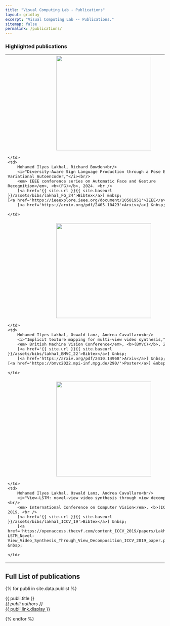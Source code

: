 ```yaml
---
title: "Visual Computing Lab - Publications"
layout: gridlay
excerpt: "Visual Computing Lab -- Publications."
sitemap: false
permalink: /publications/
---
```



<!-- # Publications -->

### Highlighted publications

<table cellspacing=10 style='font-family:"Arial", Courier, monospace; font-size:15px'>

<tr>
	<td>
		<center><img src='{{ site.url }}{{ site.baseurl }}/images/pubpic/fg24.jpg' width=300></center>
		
	</td>
	<td>
		Mohamed Ilyes Lakhal, Richard Bowden<br/>
		<i>"Diversity-Aware Sign Language Production through a Pose Encoding Variational Autoencoder,"</i><br/>
		<em> IEEE conference series on Automatic Face and Gesture Recognition</em>, <b>(FG)</b>, 2024. <br />
		[<a href='{{ site.url }}{{ site.baseurl }}/assets/bibs/lakhal_FG_24'>Bibtex</a>] &nbsp;
    [<a href='https://ieeexplore.ieee.org/document/10581951'>IEEE</a>] &nbsp;
		[<a href='https://arxiv.org/pdf/2405.10423'>Arxiv</a>] &nbsp;
		
	</td>
</tr>

<tr>
	<td>
		<center><img src='{{ site.url }}{{ site.baseurl }}/images/pubpic/bmvc22.jpg' width=300></center>
		
	</td>
	<td>
		Mohamed Ilyes Lakhal, Oswald Lanz, Andrea Cavallaro<br/>
		<i>"Implicit texture mapping for multi-view video synthesis,"</i><br/>
		<em> British Machine Vision Conference</em>, <b>(BMVC)</b>, 2022. <br />
		[<a href='{{ site.url }}{{ site.baseurl }}/assets/bibs/lakhal_BMVC_22'>Bibtex</a>] &nbsp;
		[<a href='https://arxiv.org/pdf/2410.14968'>Arxiv</a>] &nbsp;
    [<a href='https://bmvc2022.mpi-inf.mpg.de/290/'>Poster</a>] &nbsp;
		
	</td>
</tr>

<tr>
	<td>
		<center><img src='{{ site.url }}{{ site.baseurl }}/images/pubpic/iccv19.jpg' width=300></center>
		
	</td>
	<td>
		Mohamed Ilyes Lakhal, Oswald Lanz, Andrea Cavallaro<br/>
		<i>"View-LSTM: novel-view video synthesis through view decomposition,"</i><br/>
		<em> International Conference on Computer Vision</em>, <b>(ICCV)</b>, 2019. <br />
		[<a href='{{ site.url }}{{ site.baseurl }}/assets/bibs/lakhal_ICCV_19'>Bibtex</a>] &nbsp;
		[<a href='https://openaccess.thecvf.com/content_ICCV_2019/papers/Lakhal_View-LSTM_Novel-View_Video_Synthesis_Through_View_Decomposition_ICCV_2019_paper.pdf'>Paper</a>] &nbsp;
		
	</td>
</tr>

</table>

<!--## Group highlights

**At the end of this page, you can find the [full list of publications](#full-list-of-publications).**

{% assign number_printed = 0 %}
{% for publi in site.data.publist %}

{% assign even_odd = number_printed | modulo: 2 %}
{% if publi.highlight == 1 %}

{% if even_odd == 0 %}
<div class="row">
{% endif %}

<div class="col-sm-6 clearfix">
 <div class="well">
  <pubtit>{{ publi.title }}</pubtit>
  <img src="{{ site.url }}{{ site.baseurl }}/images/pubpic/{{ publi.image }}" class="img-responsive" width="33%" style="float: left" />
  <p>{{ publi.description }}</p>
  <p><em>{{ publi.authors }}</em></p>
  <p><strong><a href="{{ publi.link.url }}">{{ publi.link.display }}</a></strong></p>
  <p class="text-danger"><strong> {{ publi.news1 }}</strong></p>
  <p> {{ publi.news2 }}</p>
 </div>
</div>

{% assign number_printed = number_printed | plus: 1 %}

{% if even_odd == 1 %}
</div>
{% endif %}

{% endif %}
{% endfor %}

{% assign even_odd = number_printed | modulo: 2 %}
{% if even_odd == 1 %}
</div>
{% endif %}

<p> &nbsp; </p> -->


## Full List of publications

{% for publi in site.data.publist %}

  {{ publi.title }} <br />
  <em>{{ publi.authors }} </em><br /><a href="{{ publi.link.url }}">{{ publi.link.display }}</a>

{% endfor %}
